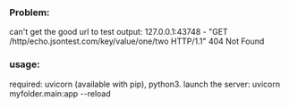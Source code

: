 ### Problem:
can't get the good url to test 
output:  127.0.0.1:43748 - "GET /http/echo.jsontest.com/key/value/one/two HTTP/1.1" 404 Not Found
### usage: 
required: uvicorn (available with pip), python3.
launch the server: uvicorn myfolder.main:app --reload
